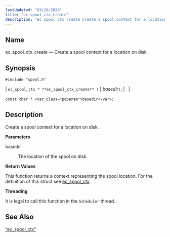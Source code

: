 ```yaml
---
lastUpdated: "03/26/2020"
title: "ec_spool_ctx_create"
description: "ec spool ctx create Create a spool context for a location on disk ec spool ctx ec spool ctx create basedir const char basedir Create a spool context for a location on disk basedir The location of the spool on disk This function returns a context representing the spool location..."
---
```


<a name="apis.ec_spool_ctx_create"></a> 
## Name

ec_spool_ctx_create — Create a spool context for a location on disk

## Synopsis

`#include "spool.h"`

| `ec_spool_ctx * **ec_spool_ctx_create** (` | <var class="pdparam">basedir</var>`)`; |   |

`const char * <var class="pdparam">basedir</var>`;<a name="idp62282512"></a> 
## Description

Create a spool context for a location on disk.

**<a name="idp62283744"></a> Parameters**

<dl class="variablelist">

<dt>basedir</dt>

<dd>

The location of the spool on disk.

</dd>

</dl>

**<a name="idp62286496"></a> Return Values**

This function returns a context representing the spool location. For the definition of this struct see [ec_spool_ctx](/momentum/3/3-api/structs-ec-spool-ctx).

**<a name="idp62288224"></a> Threading**

It is legal to call this function in the `Scheduler` thread.

<a name="idp62289760"></a> 
## See Also

[“ec_spool_ctx”](/momentum/3/3-api/structs-ec-spool-ctx)